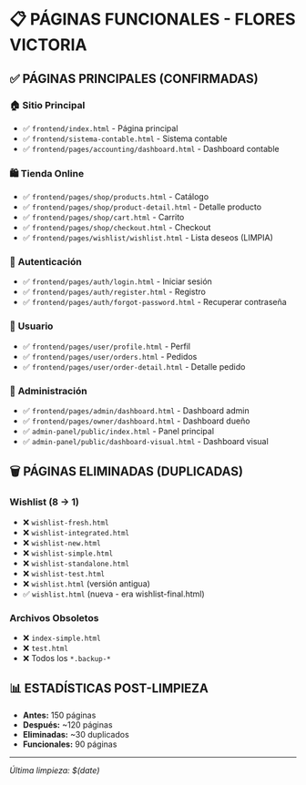 # 📋 PÁGINAS FUNCIONALES - FLORES VICTORIA

## ✅ PÁGINAS PRINCIPALES (CONFIRMADAS)

### 🏠 **Sitio Principal**
- ✅ `frontend/index.html` - Página principal
- ✅ `frontend/sistema-contable.html` - Sistema contable
- ✅ `frontend/pages/accounting/dashboard.html` - Dashboard contable

### 🛍️ **Tienda Online**
- ✅ `frontend/pages/shop/products.html` - Catálogo
- ✅ `frontend/pages/shop/product-detail.html` - Detalle producto
- ✅ `frontend/pages/shop/cart.html` - Carrito
- ✅ `frontend/pages/shop/checkout.html` - Checkout
- ✅ `frontend/pages/wishlist/wishlist.html` - Lista deseos (LIMPIA)

### 🔐 **Autenticación**
- ✅ `frontend/pages/auth/login.html` - Iniciar sesión
- ✅ `frontend/pages/auth/register.html` - Registro
- ✅ `frontend/pages/auth/forgot-password.html` - Recuperar contraseña

### 👤 **Usuario**
- ✅ `frontend/pages/user/profile.html` - Perfil
- ✅ `frontend/pages/user/orders.html` - Pedidos
- ✅ `frontend/pages/user/order-detail.html` - Detalle pedido

### 🔧 **Administración**
- ✅ `frontend/pages/admin/dashboard.html` - Dashboard admin
- ✅ `frontend/pages/owner/dashboard.html` - Dashboard dueño
- ✅ `admin-panel/public/index.html` - Panel principal
- ✅ `admin-panel/public/dashboard-visual.html` - Dashboard visual

## 🗑️ PÁGINAS ELIMINADAS (DUPLICADAS)

### Wishlist (8 → 1)
- ❌ `wishlist-fresh.html`
- ❌ `wishlist-integrated.html`
- ❌ `wishlist-new.html`
- ❌ `wishlist-simple.html`
- ❌ `wishlist-standalone.html`
- ❌ `wishlist-test.html`
- ❌ `wishlist.html` (versión antigua)
- ✅ `wishlist.html` (nueva - era wishlist-final.html)

### Archivos Obsoletos
- ❌ `index-simple.html`
- ❌ `test.html`
- ❌ Todos los `*.backup-*`

## 📊 ESTADÍSTICAS POST-LIMPIEZA

- **Antes:** 150 páginas
- **Después:** ~120 páginas
- **Eliminadas:** ~30 duplicados
- **Funcionales:** 90 páginas

---
*Última limpieza: $(date)*
